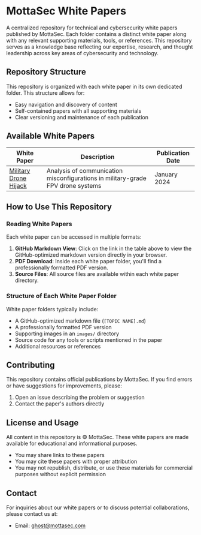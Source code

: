 # MottaSec White Papers

A centralized repository for technical and cybersecurity white papers published by MottaSec. Each folder contains a distinct white paper along with any relevant supporting materials, tools, or references. This repository serves as a knowledge base reflecting our expertise, research, and thought leadership across key areas of cybersecurity and technology.

## Repository Structure

This repository is organized with each white paper in its own dedicated folder. This structure allows for:

- Easy navigation and discovery of content
- Self-contained papers with all supporting materials
- Clear versioning and maintenance of each publication

## Available White Papers

| White Paper | Description | Publication Date |
|-------------|-------------|------------------|
| [Military Drone Hijack](Comms%20Hijack%20in%20Military%20FPV%20Drone/military_drone_hijack.md) | Analysis of communication misconfigurations in military-grade FPV drone systems | January 2024 |

## How to Use This Repository

### Reading White Papers

Each white paper can be accessed in multiple formats:

1. **GitHub Markdown View**: Click on the link in the table above to view the GitHub-optimized markdown version directly in your browser.
2. **PDF Download**: Inside each white paper folder, you'll find a professionally formatted PDF version.
3. **Source Files**: All source files are available within each white paper directory.

### Structure of Each White Paper Folder

White paper folders typically include:

- A GitHub-optimized markdown file (`[TOPIC NAME].md`)
- A professionally formatted PDF version
- Supporting images in an `images/` directory
- Source code for any tools or scripts mentioned in the paper
- Additional resources or references

## Contributing

This repository contains official publications by MottaSec. If you find errors or have suggestions for improvements, please:

1. Open an issue describing the problem or suggestion
2. Contact the paper's authors directly

## License and Usage

All content in this repository is © MottaSec. These white papers are made available for educational and informational purposes. 

- You may share links to these papers
- You may cite these papers with proper attribution
- You may not republish, distribute, or use these materials for commercial purposes without explicit permission

## Contact

For inquiries about our white papers or to discuss potential collaborations, please contact us at:
- Email: ghost@mottasec.com 
